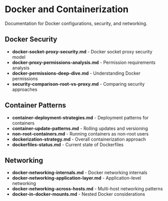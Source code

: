 # Docker and Containerization

Documentation for Docker configurations, security, and networking.

## Docker Security
- **docker-socket-proxy-security.md** - Docker socket proxy security model
- **docker-proxy-permissions-analysis.md** - Permission requirements analysis
- **docker-permissions-deep-dive.md** - Understanding Docker permissions
- **security-comparison-root-vs-proxy.md** - Comparing security approaches

## Container Patterns
- **container-deployment-strategies.md** - Deployment patterns for containers
- **container-update-patterns.md** - Rolling updates and versioning
- **non-root-containers.md** - Running containers as non-root users
- **dockerization-strategy.md** - Overall containerization approach
- **dockerfiles-status.md** - Current state of Dockerfiles

## Networking
- **docker-networking-internals.md** - Docker networking internals
- **docker-networking-application-layer.md** - Application-level networking
- **docker-networking-across-hosts.md** - Multi-host networking patterns
- **docker-in-docker-mounts.md** - Nested Docker considerations
